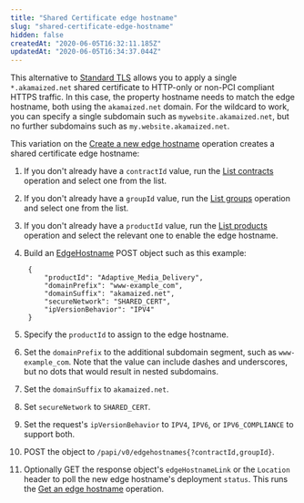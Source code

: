 ```yaml
---
title: "Shared Certificate edge hostname"
slug: "shared-certificate-edge-hostname"
hidden: false
createdAt: "2020-06-05T16:32:11.185Z"
updatedAt: "2020-06-05T16:34:37.044Z"
---
```

This alternative to [Standard TLS](#standardtls) allows you to apply a
single `*.akamaized.net` shared certificate to HTTP-only or non-PCI
compliant HTTPS traffic. In this case, the property hostname needs to
match the edge hostname, both using the `akamaized.net` domain.  For
the wildcard to work, you can specify a single subdomain such as
`mywebsite.akamaized.net`, but no further subdomains such as
`my.website.akamaized.net`.

This variation on the [Create a new edge hostname](#postedgehostnames)
operation creates a shared certificate edge hostname:

1. If you don't already have a `contractId` value, run the [List
contracts](#getcontracts) operation and select one from the list.

1. If you don't already have a `groupId` value, run the [List
groups](#getgroups) operation and select one from the list.

1. If you don't already have a `productId` value, run the [List
products](#getproducts) operation and select the relevant one to
enable the edge hostname.

1. Build an [EdgeHostname](#edgehostname) POST object such as this
example:

        {
            "productId": "Adaptive_Media_Delivery",
            "domainPrefix": "www-example_com",
            "domainSuffix": "akamaized.net",
            "secureNetwork": "SHARED_CERT",
            "ipVersionBehavior": "IPV4"
        }

1. Specify the `productId` to assign to the edge hostname.

1. Set the `domainPrefix` to the additional subdomain segment, such as
`www-example_com`. Note that the value can include dashes and
underscores, but no dots that would result in nested subdomains.

1. Set the `domainSuffix` to `akamaized.net`.

1. Set `secureNetwork` to `SHARED_CERT`.

1. Set the request's `ipVersionBehavior` to `IPV4`, `IPV6`, or
`IPV6_COMPLIANCE` to support both.

1. POST the object to
`/papi/v0/edgehostnames{?contractId,groupId}`.

1. Optionally GET the response object's `edgeHostnameLink` or the
`Location` header to poll the new edge hostname's deployment `status`.
This runs the [Get an edge hostname](#getedgehostname) operation.